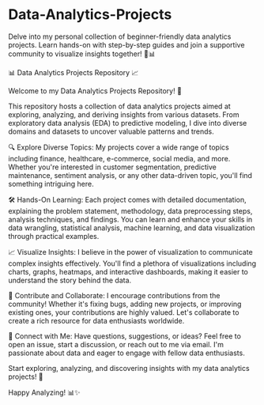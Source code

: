 # Data-Analytics-Projects
Delve into my personal collection of beginner-friendly data analytics projects. Learn hands-on with step-by-step guides and join a supportive community to visualize insights together! 🌟📊



📊 Data Analytics Projects Repository 📈

Welcome to my Data Analytics Projects Repository! 🚀

This repository hosts a collection of data analytics projects aimed at exploring, analyzing, and deriving insights from various datasets. From exploratory data analysis (EDA) to predictive modeling, I dive into diverse domains and datasets to uncover valuable patterns and trends.

🔍 Explore Diverse Topics: My projects cover a wide range of topics including finance, healthcare, e-commerce, social media, and more. Whether you're interested in customer segmentation, predictive maintenance, sentiment analysis, or any other data-driven topic, you'll find something intriguing here.

🛠 Hands-On Learning: Each project comes with detailed documentation, explaining the problem statement, methodology, data preprocessing steps, analysis techniques, and findings. You can learn and enhance your skills in data wrangling, statistical analysis, machine learning, and data visualization through practical examples.

📈 Visualize Insights: I believe in the power of visualization to communicate complex insights effectively. You'll find a plethora of visualizations including charts, graphs, heatmaps, and interactive dashboards, making it easier to understand the story behind the data.

🧠 Contribute and Collaborate: I encourage contributions from the community! Whether it's fixing bugs, adding new projects, or improving existing ones, your contributions are highly valued. Let's collaborate to create a rich resource for data enthusiasts worldwide.

🔗 Connect with Me: Have questions, suggestions, or ideas? Feel free to open an issue, start a discussion, or reach out to me via email. I'm passionate about data and eager to engage with fellow data enthusiasts.

Start exploring, analyzing, and discovering insights with my data analytics projects! 🚀

Happy Analyzing! 📊✨
